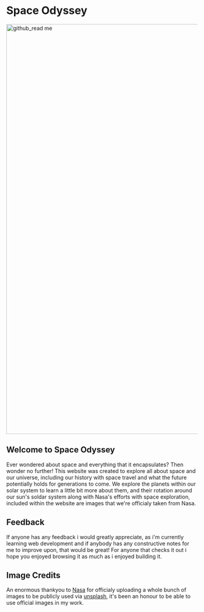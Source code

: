 # Space Odyssey 

<img width="1920" height="1080" alt="github_read me" src="https://github.com/user-attachments/assets/398b0f42-64a4-4501-b877-319a0bdacd22" />


## Welcome to Space Odyssey

Ever wondered about space and everything that it encapsulates? Then wonder no further! This website was created to explore all about space and our universe, including our history with space travel and what the future potentially holds for generations to come. We explore the planets within our solar system to learn a little bit more about them, and their rotation around our sun's soldar system along with Nasa's efforts with space exploration, included within the website are images that we're officialy taken from Nasa.

## Feedback 

If anyone has any feedback i would greatly appreciate, as i'm currently learning web development and if anybody has any constructive notes for me to improve upon, that would be great! For anyone that checks it out i hope you enjoyed browsing it as much as i enjoyed building it.

## Image Credits 

An enormous thankyou to [Nasa](https://unsplash.com/@nasa) for officialy uploading a whole bunch of images to be publicly used via [unsplash](https://unsplash.com/), it's been an honour to be able to use official images in my work.
